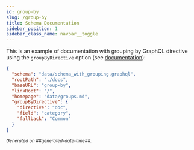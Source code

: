 ```yaml
---
id: group-by
slug: /group-by
title: Schema Documentation
sidebar_position: 1
sidebar_class_name: navbar__toggle
---
```


This is an example of documentation with grouping by GraphQL directive using the `groupByDirective` option (see [documentation](/#about-groupbydirective)):

```json
{
  "schema": "data/schema_with_grouping.graphql",
  "rootPath": "./docs",
  "baseURL": "group-by",
  "linkRoot": "/",
  "homepage": "data/groups.md",
  "groupByDirective": {
    "directive": "doc",
    "field": "category",
    "fallback": "Common"
  }
}
```

<small><i>Generated on ##generated-date-time##.</i></small>
